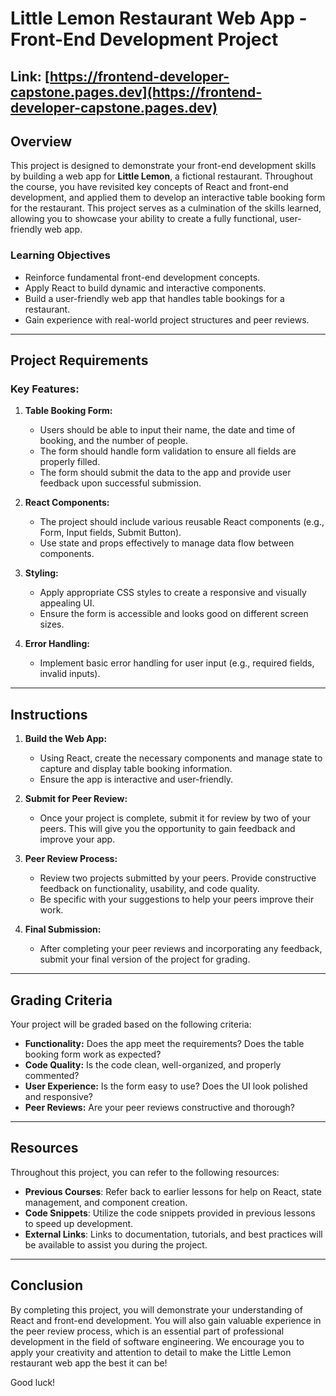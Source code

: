 # Little Lemon Restaurant Web App - Front-End Development Project

## Link: [https://frontend-developer-capstone.pages.dev](https://frontend-developer-capstone.pages.dev)

## Overview

This project is designed to demonstrate your front-end development skills by building a web app for **Little Lemon**, a fictional restaurant. Throughout the course, you have revisited key concepts of React and front-end development, and applied them to develop an interactive table booking form for the restaurant. This project serves as a culmination of the skills learned, allowing you to showcase your ability to create a fully functional, user-friendly web app.

### Learning Objectives
- Reinforce fundamental front-end development concepts.
- Apply React to build dynamic and interactive components.
- Build a user-friendly web app that handles table bookings for a restaurant.
- Gain experience with real-world project structures and peer reviews.

---

## Project Requirements

### Key Features:
1. **Table Booking Form:**
   - Users should be able to input their name, the date and time of booking, and the number of people.
   - The form should handle form validation to ensure all fields are properly filled.
   - The form should submit the data to the app and provide user feedback upon successful submission.

2. **React Components:**
   - The project should include various reusable React components (e.g., Form, Input fields, Submit Button).
   - Use state and props effectively to manage data flow between components.

3. **Styling:**
   - Apply appropriate CSS styles to create a responsive and visually appealing UI.
   - Ensure the form is accessible and looks good on different screen sizes.

4. **Error Handling:**
   - Implement basic error handling for user input (e.g., required fields, invalid inputs).

---

## Instructions

1. **Build the Web App:**
   - Using React, create the necessary components and manage state to capture and display table booking information.
   - Ensure the app is interactive and user-friendly.

2. **Submit for Peer Review:**
   - Once your project is complete, submit it for review by two of your peers. This will give you the opportunity to gain feedback and improve your app.

3. **Peer Review Process:**
   - Review two projects submitted by your peers. Provide constructive feedback on functionality, usability, and code quality.
   - Be specific with your suggestions to help your peers improve their work.

4. **Final Submission:**
   - After completing your peer reviews and incorporating any feedback, submit your final version of the project for grading.

---

## Grading Criteria

Your project will be graded based on the following criteria:
- **Functionality:** Does the app meet the requirements? Does the table booking form work as expected?
- **Code Quality:** Is the code clean, well-organized, and properly commented?
- **User Experience:** Is the form easy to use? Does the UI look polished and responsive?
- **Peer Reviews:** Are your peer reviews constructive and thorough?

---

## Resources
Throughout this project, you can refer to the following resources:
- **Previous Courses**: Refer back to earlier lessons for help on React, state management, and component creation.
- **Code Snippets**: Utilize the code snippets provided in previous lessons to speed up development.
- **External Links**: Links to documentation, tutorials, and best practices will be available to assist you during the project.

---

## Conclusion

By completing this project, you will demonstrate your understanding of React and front-end development. You will also gain valuable experience in the peer review process, which is an essential part of professional development in the field of software engineering. We encourage you to apply your creativity and attention to detail to make the Little Lemon restaurant web app the best it can be!

Good luck!
